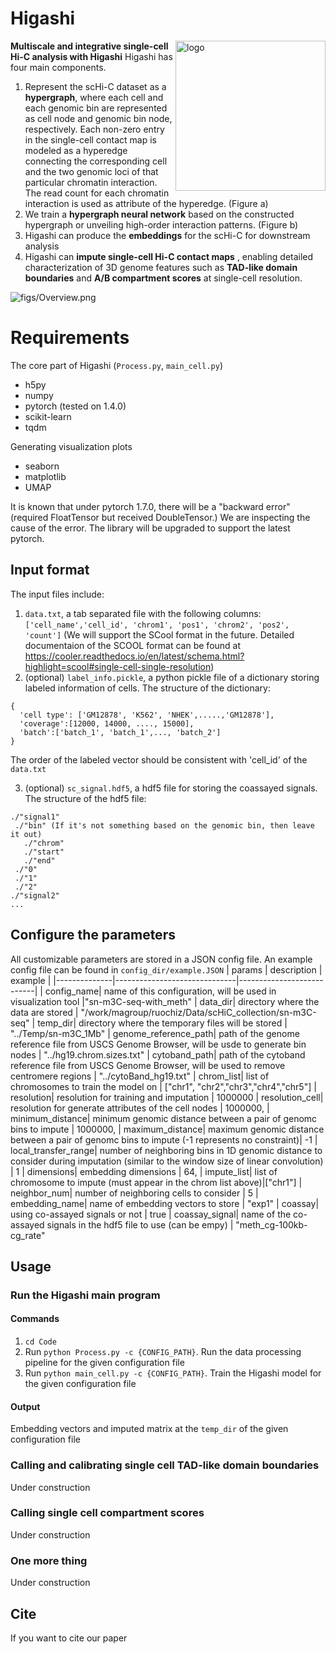 # Higashi
<img src="https://github.com/ma-compbio/Higashi/blob/main/figs/logo.png" align="right"
     alt="logo" width="240">

**Multiscale and integrative single-cell Hi-C analysis with Higashi**
Higashi has four main components.
1.  Represent the scHi-C dataset as a **hypergraph**, where each cell and each genomic bin are represented as cell node and genomic bin node, respectively.  Each non-zero entry in the single-cell contact map is modeled as a hyperedge connecting the corresponding cell and the two genomic loci of that particular chromatin interaction. The read count for each chromatin interaction is used as attribute of the hyperedge. (Figure a)
2. We train a **hypergraph neural network** based on the constructed hypergraph or unveiling high-order interaction patterns. (Figure b)
3. Higashi can produce the **embeddings** for the scHi-C for downstream analysis
4.  Higashi can **impute single-cell Hi-C contact maps** , enabling detailed characterization of 3D genome features such as **TAD-like domain boundaries** and **A/B compartment scores** at single-cell resolution.

![figs/Overview.png](https://github.com/ma-compbio/Higashi/blob/main/figs/Overview.png)


# Requirements
The core part of Higashi (`Process.py`, `main_cell.py`)

- h5py
- numpy
- pytorch (tested on 1.4.0)
- scikit-learn
- tqdm

Generating visualization plots
- seaborn
- matplotlib
- UMAP

It is known that under pytorch 1.7.0, there will be a "backward error" (required FloatTensor but received DoubleTensor.) We are inspecting the cause of the error. The library will be upgraded to support the latest pytorch.

## Input format
The input files include:
1. `data.txt`, a tab separated file with the following columns: `['cell_name','cell_id', 'chrom1', 'pos1', 'chrom2', 'pos2', 'count']` (We will support the SCool format in the future. Detailed documentaion of the SCOOL format can be found at https://cooler.readthedocs.io/en/latest/schema.html?highlight=scool#single-cell-single-resolution)
2. (optional) `label_info.pickle`, a python pickle file of a dictionary storing labeled information of cells. The structure of the dictionary:
  
  ```
  {
    'cell type': ['GM12878', 'K562', 'NHEK',.....,'GM12878'],
    'coverage':[12000, 14000, ...., 15000],
    'batch':['batch_1', 'batch_1',..., 'batch_2']
  }
  ``` 
   The order of the labeled vector should be consistent with 'cell_id' of the `data.txt`
  
 3. (optional) `sc_signal.hdf5`, a hdf5 file for storing the coassayed signals. The structure of the hdf5 file:
 
 ```
 ./"signal1"
  ./"bin" (If it's not something based on the genomic bin, then leave it out)
    ./"chrom"
    ./"start"
    ./"end"
  ./"0"
  ./"1"
  ./"2"
./"signal2"
...

```


 

## Configure the parameters
All customizable parameters are stored in a JSON config file. An example config file can be found in `config_dir/example.JSON`
| params       | description                  | example                   |
|--------------|------------------------------|---------------------------|
| config_name| name of this configuration, will be used in visualization tool |"sn-m3C-seq-with_meth"
|  data_dir| directory where the data are stored | "/work/magroup/ruochiz/Data/scHiC_collection/sn-m3C-seq"
|  temp_dir| directory where the temporary files will be stored | "../Temp/sn-m3C_1Mb"
|  genome_reference_path| path of the genome reference file from USCS  Genome Browser, will be usde to generate bin nodes | "../hg19.chrom.sizes.txt"
|  cytoband_path| path of the cytoband reference file from USCS Genome Browser, will be used to remove centromere regions | "../cytoBand_hg19.txt"
|  chrom_list| list of chromosomes to train the model on | ["chr1", "chr2","chr3","chr4","chr5"]
|  resolution| resolution for training and imputation | 1000000
|  resolution_cell| resolution for generate attributes of the cell nodes | 1000000,
|  minimum_distance| minimum genomic distance between a pair of genomc bins to impute | 1000000,
|  maximum_distance|  maximum genomic distance between a pair of genomc bins to impute (-1 represents no constraint)| -1
|  local_transfer_range| number of neighboring bins in 1D genomic distance to consider during imputation (similar to the window size of linear convolution) | 1
|  dimensions| embedding dimensions | 64,
|  impute_list| list of chromosome to impute (must appear in the chrom list above)|["chr1"]
|  neighbor_num| number of neighboring cells to consider | 5
|  embedding_name| name of embedding vectors to store | "exp1"
|  coassay| using co-assayed signals or not | true
|  coassay_signal| name of the co-assayed signals in the hdf5 file to use (can be empy) | "meth_cg-100kb-cg_rate"


## Usage
### Run the Higashi main program
#### Commands
1. `cd Code`
2. Run `python Process.py -c {CONFIG_PATH}`. Run the data processing pipeline for the given configuration file
3. Run `python main_cell.py -c {CONFIG_PATH}`. Train the Higashi model for the given configuration file
#### Output
Embedding vectors and imputed matrix at the `temp_dir` of the given configuration file

### Calling and calibrating single cell TAD-like domain boundaries
Under construction
### Calling single cell compartment scores
Under construction
### One more thing
Under construction


## Cite

If you want to cite our paper



